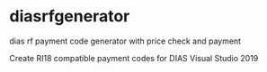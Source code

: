# diasrfgenerator
dias rf payment code generator with price check and payment

Create RI18 compatible payment codes for DIAS
Visual Studio 2019
